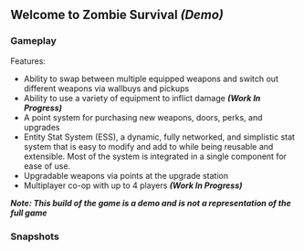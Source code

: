 ## Welcome to Zombie Survival _(Demo)_



### Gameplay

Features:

  - Ability to swap between multiple equipped weapons and switch out different weapons via wallbuys and pickups
  - Ability to use a variety of equipment to inflict damage _**(Work In Progress)**_
  - A point system for purchasing new weapons, doors, perks, and upgrades
  - Entity Stat System (ESS), a dynamic, fully networked, and simplistic stat system that is easy to modify and add to while being reusable and extensible. Most of the system       is integrated in a single component for ease of use.
  - Upgradable weapons via points at the upgrade station
  - Multiplayer co-op with up to 4 players _**(Work In Progress)**_

_**Note: This build of the game is a demo and is not a representation of the full game**_

### Snapshots
